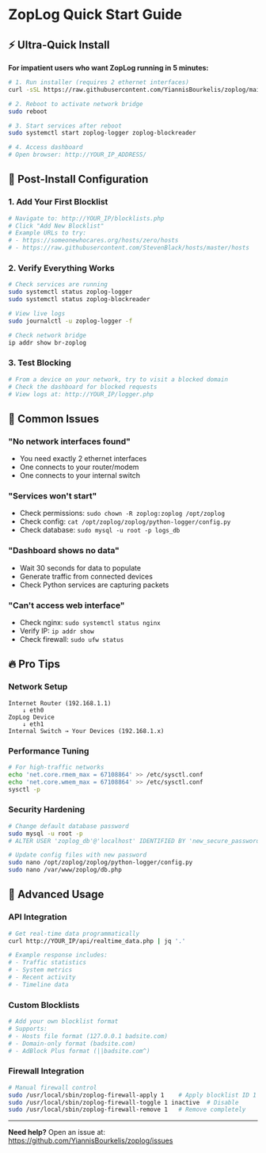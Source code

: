 # ZopLog Quick Start Guide

## ⚡ Ultra-Quick Install

**For impatient users who want ZopLog running in 5 minutes:**

```bash
# 1. Run installer (requires 2 ethernet interfaces)
curl -sSL https://raw.githubusercontent.com/YiannisBourkelis/zoplog/main/install.sh | sudo bash

# 2. Reboot to activate network bridge
sudo reboot

# 3. Start services after reboot  
sudo systemctl start zoplog-logger zoplog-blockreader

# 4. Access dashboard
# Open browser: http://YOUR_IP_ADDRESS/
```

## 🔧 Post-Install Configuration

### 1. Add Your First Blocklist

```bash
# Navigate to: http://YOUR_IP/blocklists.php
# Click "Add New Blocklist"
# Example URLs to try:
# - https://someonewhocares.org/hosts/zero/hosts
# - https://raw.githubusercontent.com/StevenBlack/hosts/master/hosts
```

### 2. Verify Everything Works

```bash
# Check services are running
sudo systemctl status zoplog-logger
sudo systemctl status zoplog-blockreader

# View live logs
sudo journalctl -u zoplog-logger -f

# Check network bridge
ip addr show br-zoplog
```

### 3. Test Blocking

```bash
# From a device on your network, try to visit a blocked domain
# Check the dashboard for blocked requests
# View logs at: http://YOUR_IP/logger.php
```

## 🚨 Common Issues

### "No network interfaces found"
- You need exactly 2 ethernet interfaces
- One connects to your router/modem
- One connects to your internal switch

### "Services won't start"
- Check permissions: `sudo chown -R zoplog:zoplog /opt/zoplog`
- Check config: `cat /opt/zoplog/zoplog/python-logger/config.py`
- Check database: `sudo mysql -u root -p logs_db`

### "Dashboard shows no data"
- Wait 30 seconds for data to populate
- Generate traffic from connected devices
- Check Python services are capturing packets

### "Can't access web interface"
- Check nginx: `sudo systemctl status nginx`
- Verify IP: `ip addr show`
- Check firewall: `sudo ufw status`

## 🔥 Pro Tips

### Network Setup
```
Internet Router (192.168.1.1)
    ↓ eth0
ZopLog Device
    ↓ eth1  
Internal Switch → Your Devices (192.168.1.x)
```

### Performance Tuning
```bash
# For high-traffic networks
echo 'net.core.rmem_max = 67108864' >> /etc/sysctl.conf
echo 'net.core.wmem_max = 67108864' >> /etc/sysctl.conf
sysctl -p
```

### Security Hardening
```bash
# Change default database password
sudo mysql -u root -p
# ALTER USER 'zoplog_db'@'localhost' IDENTIFIED BY 'new_secure_password';

# Update config files with new password
sudo nano /opt/zoplog/zoplog/python-logger/config.py
sudo nano /var/www/zoplog/db.php
```

## 🎯 Advanced Usage

### API Integration
```bash
# Get real-time data programmatically
curl http://YOUR_IP/api/realtime_data.php | jq '.'

# Example response includes:
# - Traffic statistics
# - System metrics  
# - Recent activity
# - Timeline data
```

### Custom Blocklists
```bash
# Add your own blocklist format
# Supports:
# - Hosts file format (127.0.0.1 badsite.com)
# - Domain-only format (badsite.com)
# - AdBlock Plus format (||badsite.com^)
```

### Firewall Integration
```bash
# Manual firewall control
sudo /usr/local/sbin/zoplog-firewall-apply 1    # Apply blocklist ID 1
sudo /usr/local/sbin/zoplog-firewall-toggle 1 inactive  # Disable
sudo /usr/local/sbin/zoplog-firewall-remove 1   # Remove completely
```

---

**Need help?** Open an issue at: https://github.com/YiannisBourkelis/zoplog/issues
